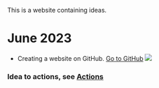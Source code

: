 This is a website containing ideas. 

# June 2023

- Creating a website on GitHub. [Go to GitHub](https://github.com) 
![](https://thurrott.s3.amazonaws.com/wp-content/uploads/sites/2/2023/01/GitHub.jpeg)

### Idea to actions, see [Actions]()
